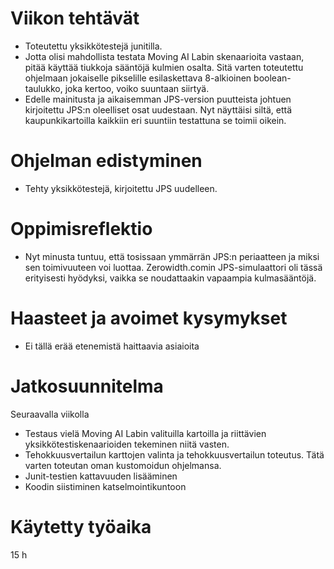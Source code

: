 # Viikon tehtävät

-   Toteutettu yksikkötestejä junitilla.
-   Jotta olisi mahdollista testata Moving AI Labin skenaarioita vastaan, pitää käyttää tiukkoja sääntöjä kulmien osalta. Sitä varten toteutettu ohjelmaan jokaiselle pikselille esilaskettava 8-alkioinen boolean-taulukko, joka kertoo, voiko suuntaan siirtyä.
-   Edelle mainitusta ja aikaisemman JPS-version puutteista johtuen kirjoitettu JPS:n oleelliset osat uudestaan. Nyt näyttäisi siltä, että kaupunkikartoilla kaikkiin eri suuntiin testattuna se toimii oikein.

# Ohjelman edistyminen

-   Tehty yksikkötestejä, kirjoitettu JPS uudelleen.

# Oppimisreflektio

-   Nyt minusta tuntuu, että tosissaan ymmärrän JPS:n periaatteen ja miksi sen toimivuuteen voi luottaa. Zerowidth.comin JPS-simulaattori oli tässä erityisesti hyödyksi, vaikka se noudattaakin vapaampia kulmasääntöjä.

# Haasteet ja avoimet kysymykset

-   Ei tällä erää etenemistä haittaavia asiaioita

# Jatkosuunnitelma

Seuraavalla viikolla

-   Testaus vielä Moving AI Labin valituilla kartoilla ja riittävien yksikkötestiskenaarioiden tekeminen niitä vasten.
-   Tehokkuusvertailun karttojen valinta ja tehokkuusvertailun toteutus. Tätä varten toteutan oman kustomoidun ohjelmansa.
-   Junit-testien kattavuuden lisääminen
-   Koodin siistiminen katselmointikuntoon

# Käytetty työaika

15 h
